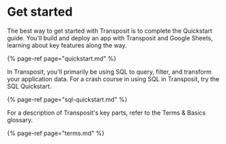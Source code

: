 # Get started

The best way to get started with Transposit is to complete the Quickstart guide. You'll build and deploy an app with Transposit and Google Sheets, learning about key features along the way.

{% page-ref page="quickstart.md" %}

In Transposit, you'll primarily be using SQL to query, filter, and transform your application data. For a crash course in using SQL in Transposit, try the SQL Quickstart.

{% page-ref page="sql-quickstart.md" %}

For a description of Transposit's key parts, refer to the Terms & Basics glossary.

{% page-ref page="terms.md" %}

